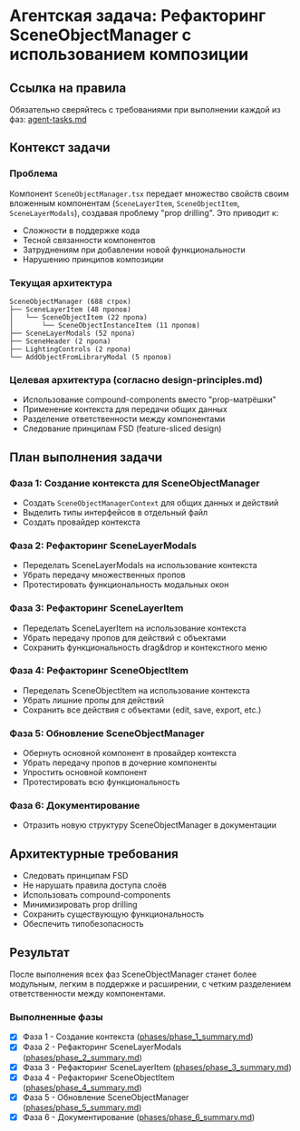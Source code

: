 # Агентская задача: Рефакторинг SceneObjectManager с использованием композиции

## Ссылка на правила
Обязательно сверяйтесь с требованиями при выполнении каждой из фаз: [agent-tasks.md](../../docs/development/workflows/agent-tasks.md)

## Контекст задачи

### Проблема
Компонент `SceneObjectManager.tsx` передает множество свойств своим вложенным компонентам (`SceneLayerItem`, `SceneObjectItem`, `SceneLayerModals`), создавая проблему "prop drilling". Это приводит к:
- Сложности в поддержке кода
- Тесной связанности компонентов
- Затруднениям при добавлении новой функциональности
- Нарушению принципов композиции

### Текущая архитектура
```
SceneObjectManager (688 строк)
├── SceneLayerItem (48 пропов)
│   └── SceneObjectItem (22 пропа)
│       └── SceneObjectInstanceItem (11 пропов)
├── SceneLayerModals (52 пропа)
├── SceneHeader (2 пропа)
├── LightingControls (2 пропа)
└── AddObjectFromLibraryModal (5 пропов)
```

### Целевая архитектура (согласно design-principles.md)
- Использование compound-components вместо "prop-матрёшки"
- Применение контекста для передачи общих данных
- Разделение ответственности между компонентами
- Следование принципам FSD (feature-sliced design)

## План выполнения задачи

### Фаза 1: Создание контекста для SceneObjectManager 
- Создать `SceneObjectManagerContext` для общих данных и действий
- Выделить типы интерфейсов в отдельный файл
- Создать провайдер контекста

### Фаза 2: Рефакторинг SceneLayerModals 
- Переделать SceneLayerModals на использование контекста
- Убрать передачу множественных пропов
- Протестировать функциональность модальных окон

### Фаза 3: Рефакторинг SceneLayerItem 
- Переделать SceneLayerItem на использование контекста
- Убрать передачу пропов для действий с объектами
- Сохранить функциональность drag&drop и контекстного меню

### Фаза 4: Рефакторинг SceneObjectItem 
- Переделать SceneObjectItem на использование контекста
- Убрать лишние пропы для действий
- Сохранить все действия с объектами (edit, save, export, etc.)

### Фаза 5: Обновление SceneObjectManager 
- Обернуть основной компонент в провайдер контекста
- Убрать передачу пропов в дочерние компоненты
- Упростить основной компонент
- Протестировать всю функциональность

### Фаза 6: Документирование
- Отразить новую структуру SceneObjectManager в документации

## Архитектурные требования
- Следовать принципам FSD
- Не нарушать правила доступа слоёв
- Использовать compound-components
- Минимизировать prop drilling
- Сохранить существующую функциональность
- Обеспечить типобезопасность

## Результат
После выполнения всех фаз SceneObjectManager станет более модульным, легким в поддержке и расширении, с четким разделением ответственности между компонентами.
### Выполненные фазы
- [x] Фаза 1 - Создание контекста ([phases/phase_1_summary.md](phases/phase_1_summary.md))
- [x] Фаза 2 - Рефакторинг SceneLayerModals ([phases/phase_2_summary.md](phases/phase_2_summary.md))
- [x] Фаза 3 - Рефакторинг SceneLayerItem ([phases/phase_3_summary.md](phases/phase_3_summary.md))
- [x] Фаза 4 - Рефакторинг SceneObjectItem ([phases/phase_4_summary.md](phases/phase_4_summary.md))
- [x] Фаза 5 - Обновление SceneObjectManager ([phases/phase_5_summary.md](phases/phase_5_summary.md))
- [x] Фаза 6 - Документирование ([phases/phase_6_summary.md](phases/phase_6_summary.md))
